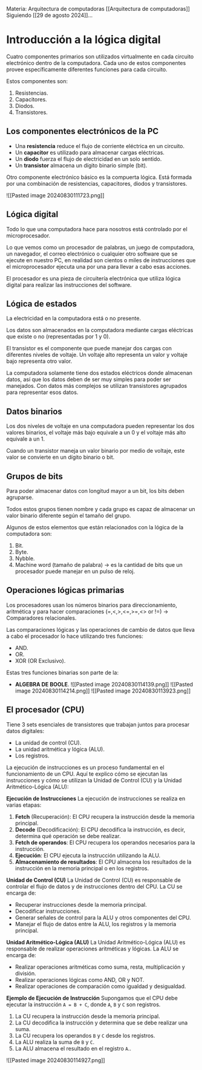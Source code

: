 Materia: Arquitectura de computadoras [[Arquitectura de computadoras]]
Siguiendo [[29 de agosto 2024]]... 
# Introducción a la lógica digital
Cuatro componentes primarios son utilizados virtualmente en cada circuito electrónico dentro de la computadora. Cada uno de estos componentes provee específicamente diferentes funciones para cada circuito.

Estos componentes son:
1. Resistencias.
2. Capacitores.
3. Diodos.
4. Transistores.

## Los componentes electrónicos de la PC
- Una **resistencia** reduce el flujo de corriente eléctrica en un circuito.
- Un **capacitor** es utilizado para almacenar cargas eléctricas.
- Un **diodo** fuerza el flujo de electricidad en un solo sentido.
- Un **transistor** almacena un dígito binario simple (bit).

Otro componente electrónico básico es la compuerta lógica. Está formada por una combinación de resistencias, capacitores, diodos y transistores.

![[Pasted image 20240830111723.png]]

## Lógica digital
Todo lo que una computadora hace para nosotros está controlado por el microprocesador. 

Lo que vemos como un procesador de palabras, un juego de computadora, un navegador, el correo electrónico o cualquier otro software que se ejecute en nuestro PC, en realidad son cientos o miles de instrucciones que el microprocesador ejecuta una por una para llevar a cabo esas acciones.

El procesador es una pieza de circuitería electrónica que utiliza lógica digital para realizar las instrucciones del software.

## Lógica de estados
La electricidad en la computadora está o no presente.

Los datos son almacenados en la computadora mediante cargas eléctricas que existe o no (representadas por 1 y 0).

El transistor es el componente que puede manejar dos cargas con diferentes niveles de voltaje. Un voltaje alto representa un valor y voltaje bajo representa otro valor.

La computadora solamente tiene dos estados eléctricos donde almacenan datos, así que los datos deben de ser muy simples para poder ser manejados. Con datos más complejos se utilizan transistores agrupados para representar esos datos.

## Datos binarios
Los dos niveles de voltaje en una computadora pueden representar los dos valores binarios, el voltaje más bajo equivale a un 0 y el voltaje más alto equivale a un 1.

Cuando un transistor maneja un valor binario por medio de voltaje, este valor se convierte en un dígito binario o bit.

## Grupos de bits
Para poder almacenar datos con longitud mayor a un bit, los bits deben agruparse.

Todos estos grupos tienen nombre y cada grupo es capaz de almacenar un valor binario diferente según el tamaño del grupo.

Algunos de estos elementos que están relacionados con la lógica de la computadora son:
1. Bit.
2. Byte.
3. Nybble.
4. Machine word (tamaño de palabra) -> es la cantidad de bits que un procesador puede manejar en un pulso de reloj.

## Operaciones lógicas primarias
Los procesadores usan los números binarios para direccionamiento, aritmética y para hacer comparaciones (=,<,>,<=,>=,<> or !=) -> Comparadores relacionales.

Las comparaciones lógicas y las operaciones de cambio de datos que lleva a cabo el procesador lo hace utilizando tres funciones:
- AND.
- OR.
- XOR (OR Exclusivo).

Estas tres funciones binarias son parte de la:
- **ALGEBRA DE BOOLE**.
![[Pasted image 20240830114139.png]]
![[Pasted image 20240830114214.png]]
![[Pasted image 20240830113923.png]]

## El procesador (CPU)
Tiene 3 sets esenciales de transistores que trabajan juntos para procesar datos digitales:
- La unidad de control (CU).
- La unidad aritmética y lógica (ALU).
- Los registros.

 La ejecución de instrucciones es un proceso fundamental en el funcionamiento de un CPU. Aquí te explico cómo se ejecutan las instrucciones y cómo se utilizan la Unidad de Control (CU) y la Unidad Aritmético-Lógica (ALU):

**Ejecución de Instrucciones**
La ejecución de instrucciones se realiza en varias etapas:

1. **Fetch** (Recuperación): El CPU recupera la instrucción desde la memoria principal.
2. **Decode** (Decodificación): El CPU decodifica la instrucción, es decir, determina qué operación se debe realizar.
3. **Fetch de operandos**: El CPU recupera los operandos necesarios para la instrucción.
4. **Ejecución**: El CPU ejecuta la instrucción utilizando la ALU.
5. **Almacenamiento de resultados**: El CPU almacena los resultados de la instrucción en la memoria principal o en los registros.

**Unidad de Control (CU)**
La Unidad de Control (CU) es responsable de controlar el flujo de datos y de instrucciones dentro del CPU. La CU se encarga de:

- Recuperar instrucciones desde la memoria principal.
- Decodificar instrucciones.
- Generar señales de control para la ALU y otros componentes del CPU.
- Manejar el flujo de datos entre la ALU, los registros y la memoria principal.

**Unidad Aritmético-Lógica (ALU)**
La Unidad Aritmético-Lógica (ALU) es responsable de realizar operaciones aritméticas y lógicas. La ALU se encarga de:

- Realizar operaciones aritméticas como suma, resta, multiplicación y división.
- Realizar operaciones lógicas como AND, OR y NOT.
- Realizar operaciones de comparación como igualdad y desigualdad.

**Ejemplo de Ejecución de Instrucción**
Supongamos que el CPU debe ejecutar la instrucción `A = B + C`, donde `A`, `B` y `C` son registros.

1. La CU recupera la instrucción desde la memoria principal.
2. La CU decodifica la instrucción y determina que se debe realizar una suma.
3. La CU recupera los operandos `B` y `C` desde los registros.
4. La ALU realiza la suma de `B` y `C`.
5. La ALU almacena el resultado en el registro `A`..

![[Pasted image 20240830114927.png]]
